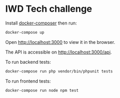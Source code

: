 IWD Tech challenge
==================

Install [docker-composer](https://docs.docker.com/compose/install/) then run:

```bash
docker-compose up
```

Open [http://localhost:3000](http://localhost:3000) to view it in the browser.

The API is accessible on [http://localhost:3000/api](http://localhost:3000/api).

To run backend tests:

```bash
docker-compose run php vendor/bin/phpunit tests
```

To run frontend tests:

```bash
docker-compose run node npm test
```

